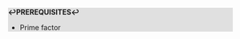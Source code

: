 <div style="margin:2em; background-color: #e0e0e0;">

<strong>↩PREREQUISITES↩</strong>

 * Prime factor

</div>

